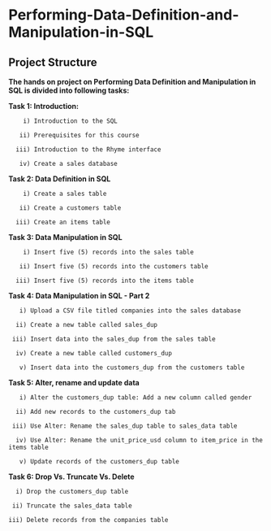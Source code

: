 # Performing-Data-Definition-and-Manipulation-in-SQL

## Project Structure

**The hands on project on Performing Data Definition and Manipulation in SQL is divided into following tasks:**

**Task 1: Introduction:**

        i) Introduction to the SQL
        
       ii) Prerequisites for this course
       
      iii) Introduction to the Rhyme interface
      
       iv) Create a sales database
       
**Task 2: Data Definition in SQL**

        i) Create a sales table
        
       ii) Create a customers table
       
      iii) Create an items table
      
**Task 3: Data Manipulation in SQL**

        i) Insert five (5) records into the sales table
        
       ii) Insert five (5) records into the customers table
       
      iii) Insert five (5) records into the items table
      
**Task 4: Data Manipulation in SQL - Part 2**

       i) Upload a CSV file titled companies into the sales database
       
      ii) Create a new table called sales_dup
      
     iii) Insert data into the sales_dup from the sales table
     
      iv) Create a new table called customers_dup
      
       v) Insert data into the customers_dup from the customers table
       
**Task 5: Alter, rename and update data**

       i) Alter the customers_dup table: Add a new column called gender
       
      ii) Add new records to the customers_dup tab
      
     iii) Use Alter: Rename the sales_dup table to sales_data table
     
      iv) Use Alter: Rename the unit_price_usd column to item_price in the items table
      
       v) Update records of the customers_dup table
       
**Task 6: Drop Vs. Truncate Vs. Delete**

      i) Drop the customers_dup table
      
     ii) Truncate the sales_data table
     
    iii) Delete records from the companies table
    
